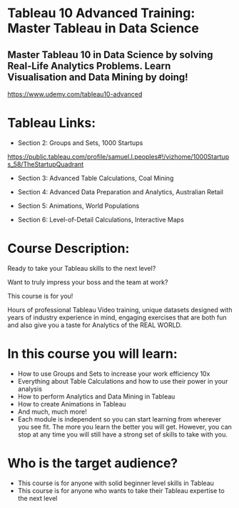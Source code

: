 # Tableau 10 Advanced Training: Master Tableau in Data Science

## Master Tableau 10 in Data Science by solving Real-Life Analytics Problems. Learn Visualisation and Data Mining by doing!

https://www.udemy.com/tableau10-advanced

# Tableau Links:

* Section 2: Groups and Sets, 1000 Startups

https://public.tableau.com/profile/samuel.l.peoples#!/vizhome/1000Startups_58/TheStartupQuadrant

* Section 3: Advanced Table Calculations, Coal Mining

* Section 4: Advanced Data Preparation and Analytics, Australian Retail

* Section 5: Animations, World Populations

* Section 6: Level-of-Detail Calculations, Interactive Maps

# Course Description:

Ready to take your Tableau skills to the next level? 

Want to truly impress your boss and the team at work?

This course is for you!

Hours of professional Tableau Video training, unique datasets designed with years of industry experience in mind, engaging exercises that are both fun and also give you a taste for Analytics of the REAL WORLD.

# In this course you will learn:

* How to use Groups and Sets to increase your work efficiency 10x
* Everything about Table Calculations and how to use their power in your analysis
* How to perform Analytics and Data Mining in Tableau
* How to create Animations in Tableau
* And much, much more!
* Each module is independent so you can start learning from wherever you see fit. The more you learn the better you will get. However, you can stop at any time you will still have a strong set of skills to take with you.

# Who is the target audience?

* This course is for anyone with solid beginner level skills in Tableau
* This course is for anyone who wants to take their Tableau expertise to the next level
